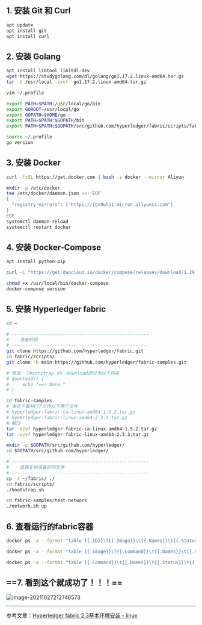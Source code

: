 ## 1. 安装 Git 和 Curl

```bash
apt update
apt install git
apt install curl
```

## 2. 安装 Golang

```bash
apt install libtool libltdl-dev
wget https://studygolang.com/dl/golang/go1.17.2.linux-amd64.tar.gz
tar -C /usr/local -zxvf  go1.17.2.linux-amd64.tar.gz

vim ~/.profile

export PATH=$PATH:/usr/local/go/bin
export GOROOT=/usr/local/go
export GOPATH=$HOME/go
export PATH=$PATH:$GOPATH/bin
export PATH=$PATH:$GOPATH/src/github.com/hyperledger/fabric/scripts/fabric-samples/bin

source ~/.profile
go version
```

## 3. 安装 Docker

```bash
curl -fsSL https://get.docker.com | bash -s docker --mirror Aliyun

mkdir -p /etc/docker
tee /etc/docker/daemon.json <<-'EOF'
{
  "registry-mirrors": ["https://1on9ula1.mirror.aliyuncs.com"]
}
EOF
systemctl daemon-reload
systemctl restart docker
```

## 4. 安装 Docker-Compose

```bash
apt install python-pip

curl -L "https://get.daocloud.io/docker/compose/releases/download/1.29.2/docker-compose-$(uname -s)-$(uname -m)" -o /usr/local/bin/docker-compose

chmod +x /usr/local/bin/docker-compose
docker-compose version
```

 ## 5. 安装 Hyperledger fabric

```bash
cd ~

# ---------------------------------------------------
#    准备阶段
# ---------------------------------------------------
git clone https://github.com/hyperledger/fabric.git
cd fabric/scripts/
git clone -b main https://github.com/hyperledger/fabric-samples.git

# 修改一下bootstrap.sh：download部分为以下内容
# download() {
#     echo "==> Done."
# }

cd fabric-samples
# 本机下载并FTP上传以下两个文件
# hyperledger-fabric-ca-linux-amd64-1.5.2.tar.gz 
# hyperledger-fabric-linux-amd64-2.3.3.tar.gz 
# 解压
tar -xzvf hyperledger-fabric-ca-linux-amd64-1.5.2.tar.gz
tar -xzvf hyperledger-fabric-linux-amd64-2.3.3.tar.gz

mkdir -p $GOPATH/src/github.com/hyperledger/
cd $GOPATH/src/github.com/hyperledger/

# ---------------------------------------------------
#    直接复制准备好的文件
# ---------------------------------------------------
cp -r ~/fabric/ ./
cd fabric/scripts/
./bootstrap.sh 

cd fabric-samples/test-network
./network.sh up 
```

## 6. 查看运行的fabric容器

```bash
docker ps -a --format "table {{.ID}}\t{{.Image}}\t{{.Names}}\t{{.Status}}"

docker ps -a --format "table {{.Image}}\t{{.Command}}\t{{.Names}}\t{{.Status}}"

docker ps -a --format "table {{.Command}}\t{{.Names}}\t{{.Status}}\t{{.Ports}}"
```

## ==7. 看到这个就成功了！！！==

![image-20211027212746573](D:\TASK\Language\Notes\Archieve\assets\img\image-20211027212746573.png)

------

参考文章：[Hyperledger fabric 2.3基本环境安装 - linux](https://blog.csdn.net/weixin_44142032/article/details/110230668)

